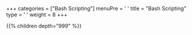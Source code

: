 +++ 
categories = ["Bash Scripting"] 
menuPre = '<i class="fa-fw fas fa-code"></i> '
title = "Bash Scripting" 
type = '<i class="fa-fw fas fa-terminal"></i> '
weight = 8
+++

{{% children depth="999" %}}